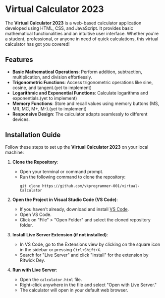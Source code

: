 # Virtual Calculator 2023

The **Virtual Calculator 2023** is a web-based calculator application developed using HTML, CSS, and JavaScript. It provides basic mathematical functionalities and an intuitive user interface. Whether you're a student, professional, or anyone in need of quick calculations, this virtual calculator has got you covered!

## Features

- **Basic Mathematical Operations**: Perform addition, subtraction, multiplication, and division effortlessly.
- **Trigonometric Functions**: Access trigonometric operations like sine, cosine, and tangent.(yet to implement)
- **Logarithmic and Exponential Functions**: Calculate logarithms and exponentials.(yet to implement)
- **Memory Functions**: Store and recall values using memory buttons (MS, MR, MC, M+, M-).(yet to implement)
- **Responsive Design**: The calculator adapts seamlessly to different devices.

## Installation Guide

Follow these steps to set up the **Virtual Calculator 2023** on your local machine:

1. **Clone the Repository**:
   - Open your terminal or command prompt.
   - Run the following command to clone the repository:
     ```
     git clone https://github.com/vkprogrammer-001/virtual-Calculator
     ```

2. **Open the Project in Visual Studio Code (VS Code)**:
   - If you haven't already, download and install [VS Code](https://code.visualstudio.com/).
   - Open VS Code.
   - Click on "File" > "Open Folder" and select the cloned repository folder.

3. **Install Live Server Extension (if not installed)**:
   - In VS Code, go to the Extensions view by clicking on the square icon in the sidebar or pressing `Ctrl+Shift+X`.
   - Search for "Live Server" and click "Install" for the extension by Ritwick Dey.

4. **Run with Live Server**:
   - Open the `calculator.html` file.
   - Right-click anywhere in the file and select "Open with Live Server."
   - The calculator will open in your default web browser.
